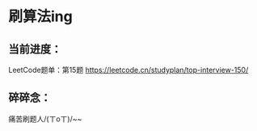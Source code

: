 # 刷算法ing



## 当前进度：

LeetCode题单：第15题
https://leetcode.cn/studyplan/top-interview-150/




## 碎碎念：

痛苦刷题人/(ㄒoㄒ)/~~